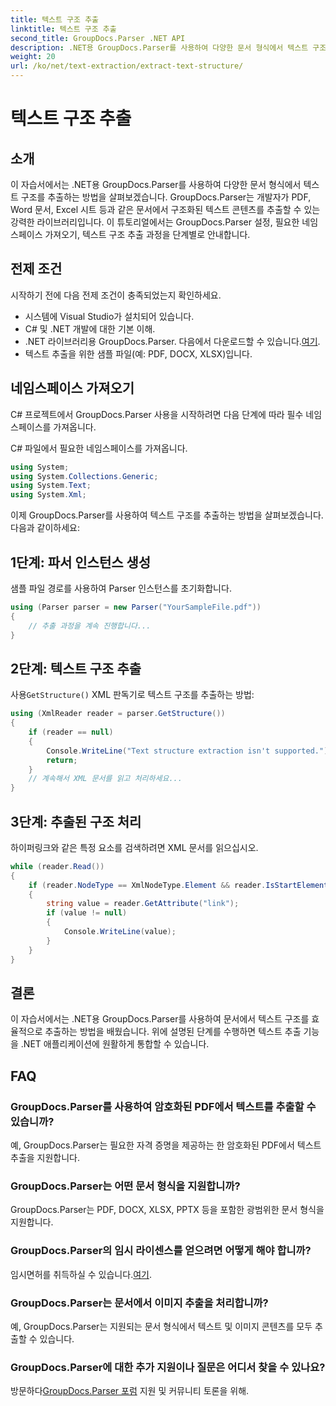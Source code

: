 ```yaml
---
title: 텍스트 구조 추출
linktitle: 텍스트 구조 추출
second_title: GroupDocs.Parser .NET API
description: .NET용 GroupDocs.Parser를 사용하여 다양한 문서 형식에서 텍스트 구조를 추출하는 방법을 알아보세요. 코드 예제가 포함된 단계별 튜토리얼입니다.
weight: 20
url: /ko/net/text-extraction/extract-text-structure/
---
```


# 텍스트 구조 추출

## 소개
이 자습서에서는 .NET용 GroupDocs.Parser를 사용하여 다양한 문서 형식에서 텍스트 구조를 추출하는 방법을 살펴보겠습니다. GroupDocs.Parser는 개발자가 PDF, Word 문서, Excel 시트 등과 같은 문서에서 구조화된 텍스트 콘텐츠를 추출할 수 있는 강력한 라이브러리입니다. 이 튜토리얼에서는 GroupDocs.Parser 설정, 필요한 네임스페이스 가져오기, 텍스트 구조 추출 과정을 단계별로 안내합니다.
## 전제 조건
시작하기 전에 다음 전제 조건이 충족되었는지 확인하세요.
- 시스템에 Visual Studio가 설치되어 있습니다.
- C# 및 .NET 개발에 대한 기본 이해.
-  .NET 라이브러리용 GroupDocs.Parser. 다음에서 다운로드할 수 있습니다.[여기](https://releases.groupdocs.com/parser/net/).
- 텍스트 추출을 위한 샘플 파일(예: PDF, DOCX, XLSX)입니다.
## 네임스페이스 가져오기
C# 프로젝트에서 GroupDocs.Parser 사용을 시작하려면 다음 단계에 따라 필수 네임스페이스를 가져옵니다.

C# 파일에서 필요한 네임스페이스를 가져옵니다.
```csharp
using System;
using System.Collections.Generic;
using System.Text;
using System.Xml;
```
이제 GroupDocs.Parser를 사용하여 텍스트 구조를 추출하는 방법을 살펴보겠습니다. 다음과 같이하세요:
## 1단계: 파서 인스턴스 생성
샘플 파일 경로를 사용하여 Parser 인스턴스를 초기화합니다.
```csharp
using (Parser parser = new Parser("YourSampleFile.pdf"))
{
    // 추출 과정을 계속 진행합니다...
}
```
## 2단계: 텍스트 구조 추출
 사용`GetStructure()` XML 판독기로 텍스트 구조를 추출하는 방법:
```csharp
using (XmlReader reader = parser.GetStructure())
{
    if (reader == null)
    {
        Console.WriteLine("Text structure extraction isn't supported.");
        return;
    }
    // 계속해서 XML 문서를 읽고 처리하세요...
}
```
## 3단계: 추출된 구조 처리
하이퍼링크와 같은 특정 요소를 검색하려면 XML 문서를 읽으십시오.
```csharp
while (reader.Read())
{
    if (reader.NodeType == XmlNodeType.Element && reader.IsStartElement() && reader.Name.ToLowerInvariant() == "hyperlink")
    {
        string value = reader.GetAttribute("link");
        if (value != null)
        {
            Console.WriteLine(value);
        }
    }
}
```
## 결론
이 자습서에서는 .NET용 GroupDocs.Parser를 사용하여 문서에서 텍스트 구조를 효율적으로 추출하는 방법을 배웠습니다. 위에 설명된 단계를 수행하면 텍스트 추출 기능을 .NET 애플리케이션에 원활하게 통합할 수 있습니다.

## FAQ
### GroupDocs.Parser를 사용하여 암호화된 PDF에서 텍스트를 추출할 수 있습니까?
예, GroupDocs.Parser는 필요한 자격 증명을 제공하는 한 암호화된 PDF에서 텍스트 추출을 지원합니다.
### GroupDocs.Parser는 어떤 문서 형식을 지원합니까?
GroupDocs.Parser는 PDF, DOCX, XLSX, PPTX 등을 포함한 광범위한 문서 형식을 지원합니다.
### GroupDocs.Parser의 임시 라이센스를 얻으려면 어떻게 해야 합니까?
 임시면허를 취득하실 수 있습니다.[여기](https://purchase.groupdocs.com/temporary-license/).
### GroupDocs.Parser는 문서에서 이미지 추출을 처리합니까?
예, GroupDocs.Parser는 지원되는 문서 형식에서 텍스트 및 이미지 콘텐츠를 모두 추출할 수 있습니다.
### GroupDocs.Parser에 대한 추가 지원이나 질문은 어디서 찾을 수 있나요?
 방문하다[GroupDocs.Parser 포럼](https://forum.groupdocs.com/c/parser/17) 지원 및 커뮤니티 토론을 위해.